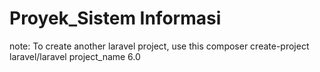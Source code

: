 # Proyek_Sistem Informasi

note:
To create another laravel project, use this
composer create-project laravel/laravel project_name 6.0
